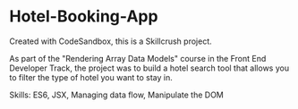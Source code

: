 # Hotel-Booking-App

Created with CodeSandbox, this is a Skillcrush project.

As part of the "Rendering Array Data Models" course in the Front End Developer Track,
the project was to build a hotel search tool that allows you to filter the type of 
hotel you want to stay in.

Skills: ES6, JSX, Managing data flow, Manipulate the DOM
